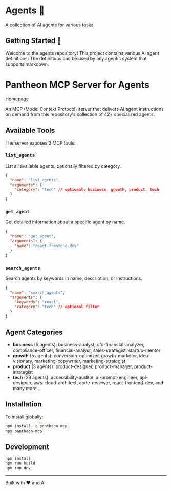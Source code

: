 # Agents 🤖

A collection of AI agents for various tasks.

## Getting Started 🚀

Welcome to the agents repository! This project contains various AI agent definitions. The definitions can be used by any agentic system that supports markdown.

# Pantheon MCP Server for Agents

[Homepage](https://pantheon-mcp.com)

An MCP (Model Context Protocol) server that delivers AI agent instructions on demand from this repository's collection of 42+ specialized agents.

## Available Tools

The server exposes 3 MCP tools:

### `list_agents`

List all available agents, optionally filtered by category.

```json
{
  "name": "list_agents",
  "arguments": {
    "category": "tech" // optional: business, growth, product, tech
  }
}
```

### `get_agent`

Get detailed information about a specific agent by name.

```json
{
  "name": "get_agent",
  "arguments": {
    "name": "react-frontend-dev"
  }
}
```

### `search_agents`

Search agents by keywords in name, description, or instructions.

```json
{
  "name": "search_agents",
  "arguments": {
    "keywords": "react",
    "category": "tech" // optional filter
  }
}
```

## Agent Categories

- **business** (6 agents): business-analyst, cfo-financial-analyzer, compliance-officer, financial-analyst, sales-strategist, startup-mentor
- **growth** (5 agents): conversion-optimizer, growth-marketer, idea-visionary, marketing-copywriter, marketing-strategist
- **product** (3 agents): product-designer, product-manager, product-strategist
- **tech** (28 agents): accessibility-auditor, ai-prompt-engineer, api-designer, aws-cloud-architect, code-reviewer, react-frontend-dev, and many more...

## Installation

To install globally:

```bash
npm install -g pantheon-mcp
npx pantheon-mcp
```

## Development

```bash
npm install
npm run build
npm run dev
```

---

Built with ❤️ and AI
